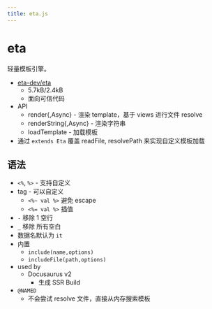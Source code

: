 ```yaml
---
title: eta.js
---
```


# eta

轻量模板引擎。

- [eta-dev/eta](https://github.com/eta-dev/eta)
  - 5.7kB/2.4kB
  - 面向可信代码
- API
  - render{,Async} - 渲染 template，基于 views 进行文件 resolve
  - renderString{,Async} - 渲染字符串
  - loadTemplate - 加载模板
- 通过 `extends Eta` 覆盖 readFile, resolvePath 来实现自定义模板加载

## 语法

- `<%`, `%>` - 支持自定义
- tag - 可以自定义
  - `<%~ val %>` 避免 escape
  - `<%= val %>` 插值
- `-` 移除 1 空行
- `_` 移除 所有空白
- 数据名默认为 `it`
- 内置
  - `include(name,options)`
  - `includeFile(path,options)`
- used by
  - Docusaurus v2
    - 生成 SSR Build
- `@NAMED`
  - 不会尝试 resolve 文件，直接从内存搜索模板
